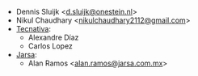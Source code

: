 - Dennis Sluijk \<<d.sluijk@onestein.nl>\>
- Nikul Chaudhary \<<nikulchaudhary2112@gmail.com>\>
- [Tecnativa](https://www.tecnativa.com):
  - Alexandre Díaz
  - Carlos Lopez
- [Jarsa](https://www.jarsa.com.mx):
  - Alan Ramos \<<alan.ramos@jarsa.com.mx>\>
